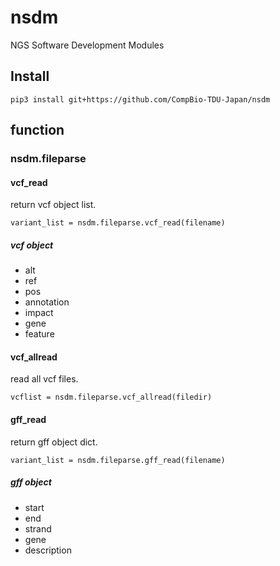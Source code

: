 # nsdm
NGS Software Development Modules

## Install

```
pip3 install git+https://github.com/CompBio-TDU-Japan/nsdm
```

## function

### nsdm.fileparse

#### vcf_read

return vcf object list.

```
variant_list = nsdm.fileparse.vcf_read(filename)
```

##### vcf object

* alt
* ref
* pos
* annotation
* impact
* gene
* feature

#### vcf_allread

read all vcf files.

```
vcflist = nsdm.fileparse.vcf_allread(filedir)
```

#### gff_read

return gff object dict.

```
variant_list = nsdm.fileparse.gff_read(filename)
```

##### gff object

* start
* end
* strand
* gene
* description
